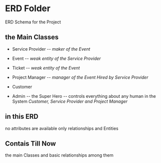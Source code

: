 # ERD Folder
ERD Schema for the Project

## the Main Classes
* Service Provider -- *maker of the Event*

* Event -- *weak entity of the Service Provider*

* Ticket -- *weak entity of the Event*

* Project Manager -- *manager of the Event Hired by 
Service Provider*

* Customer

* Admin -- the Super Hero -- controls everything about any human in the System *Customer, Service Provider and Project Manager*


## in this ERD
no attributes are available only relationships and Entities


## Contais Till Now
the main Classes and basic relationships among them

